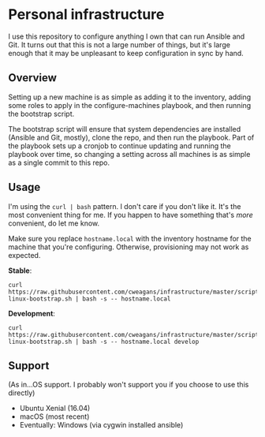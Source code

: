 # Personal infrastructure

I use this repository to configure anything I own that can run Ansible and Git.
It turns out that this is not a large number of things, but it's large enough
that it may be unpleasant to keep configuration in sync by hand.

## Overview

Setting up a new machine is as simple as adding it to the inventory, adding some
roles to apply in the configure-machines playbook, and then running the bootstrap
script.

The bootstrap script will ensure that system dependencies are installed (Ansible
and Git, mostly), clone the repo, and then run the playbook. Part of the playbook
sets up a cronjob to continue updating and running the playbook over time, so
changing a setting across all machines is as simple as a single commit to this
repo.

## Usage

I'm using the `curl | bash` pattern. I don't care if you don't like it. It's the
most convenient thing for me. If you happen to have something that's *more*
convenient, do let me know.

Make sure you replace `hostname.local` with the inventory hostname for the machine
that you're configuring. Otherwise, provisioning may not work as expected.

**Stable**:

```
curl https://raw.githubusercontent.com/cweagans/infrastructure/master/scripts/mac-linux-bootstrap.sh | bash -s -- hostname.local
```

**Development**:

```
curl https://raw.githubusercontent.com/cweagans/infrastructure/master/scripts/mac-linux-bootstrap.sh | bash -s -- hostname.local develop
```

## Support

(As in...OS support. I probably won't support you if you choose to use this directly)

  * Ubuntu Xenial (16.04)
  * macOS (most recent)
  * Eventually: Windows (via cygwin installed ansible)
